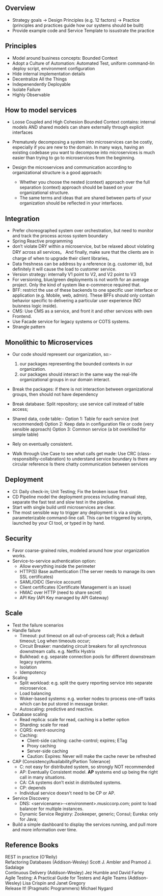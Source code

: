 ## Overview
- Strategy goals -> Design Principles (e.g. 12 factors) -> Practice
  (principles and practices guide how our systems should be built)
- Provide example code and Service Template to issustrate the practice

## Principles
- Model around business concepts: Bounded Context
- Adopt a Culture of Automation: Automated Test, uniform command-lin deploy script, environment configuration
- Hide internal implementation details
- Decentralize All the Things
- Indepenendently Deployable
- Isolate Failure
- Highly Observable

## How to model services
- Loose Coupled and High Cohesion
  Bounded Context contains: internal models AND shared models can share externally through explicit interfaces

- Prematurely decomposing a system into microservices can be costly, especially if you are new to the domain. In many ways, having an existing codebase you want to decompose into microservices is much easier than trying to go to microservices from the beginning.  

- Design the microservices and communication according to organizational structure is a good approach:
  - Whether you choose the nested (context) approach over the full separation (context) approach should be based on your organizational structure.
  - The same terms and ideas that are shared between parts of your organization should be reflected in your interfaces.

## Integration
- Prefer choreographed system over orchestration, but need to monitor and track the process across system boundary
- Spring Reactive programming
- don’t violate DRY within a microservice, but be relaxed about violating DRY across all services。 And finally, make sure that the clients are in charge of when to upgrade their client libraries。
- Data freshness can be address by a reference (e.g. customer id), but definitely it will cause the load to customer service.
- Version strategy: internally V1 point to V2, and V2 point to V3
- For versioning, blue/green deployments is not worth for an average project. Only the kind of system like e-commerce required that.
- BFF: restrict the use of these backends to one specific user interface or application (e.g. Mobile, web, admin). These BFFs should only contain behavior specific
to delivering a particular user experience (NO buisness logic inside).
- CMS: Use CMS as a service, and front it and other services with own Frontend.
- Use Facade service for legacy systems or COTS systems.
- Strangle pattern

## Monolithic to Microservices
- Our code should represent our organization, so:-
  1. our packages representing the bounded contexts in our organization.
  2. our packages should interact in the same way the real-life organizational groups in our domain interact.

- Break the packages: if there is not interaction between organizational groups, then should not have dependency
- Break database: Split repository; use service call instead of table access;
- Shared data, code table:-
  Option 1: Table for each service (not recommended)
  Option 2: Keep data in configuration file or code (very sensible approach)
  Option 3: Common service (a bit overkilled for simple table)
- Rely on eventually consistent.
- Walk through Use Case to see what calls get made:
  Use CRC (class-responsibilty-collabration) to understand service boundary
  Is there any circular reference
  Is there chatty communication between services

## Deployment
- CI: Daily check-in; Unit Testing; Fix the broken issue first.  
- CD Pipeline model the deployment process including manual step, separate the fast test and slow test in the pipeline.  
- Start with single build until microservices are clear.
- The most sensible way to trigger any deployment is via a single, parameterizable command-line call. This can be triggered by scripts, launched by your CI tool, or typed in by hand.

  
## Security
- Favor coarse-grained roles, modeled around how your organization works.
- Service-to-service authentication option:
  - Allow everything inside the perimeter
  - HTTP(S) Base authentication (The server needs to manage its own SSL certificates)
  - SAML/OIDC (Service account)
  - Client certificates (Certificate Management is an issue)
  - HMAC over HTTP (need to share secret)
  - API Key (API Key managed by API Gateway)

## Scale
- Test the failure scenarios
- Handle failure
  - Timeout: put timeout on all out-of-process call; Pick a default timeout; Log when timeouts occur;  
  - Circuit Breaker: mandating circuit breakers for all synchronous downstream calls. e.g. Netflix Hystrix
  - Bulkhead: e.g. separate connection pools for different downstream legacy systems.
  - Isolation
  - Idempotency
- Scaling
  - Split workload: e.g. split the query reporting service into separate microservice.
  - Load balancing
  - Woker-based systems: e.g. worker nodes to process one-off tasks which can be put stored in message broker.
  - Autoscaling: predictive and reactive.
- Database scaling
  - Read replica: scale for read, caching is a better option
  - Sharding: scale for read
  - CQRS: event-sourcing
  - Caching:
    - Client-side caching: cache-control; expires; ETag
    - Proxy caching
    - Server-side caching
    - Caution: Expires: Never will make the cache never be refreshed
- CAP (Consistency/Availability/Partion Tolerance)
  - C: not easy for distributed system, so strongly NOT recommended
  - AP: Eventually Consistent model. **AP** systems end up being the right call in many situations.
  - CA: CA systems don’t exist in distributed systems.
  - CP: depends
  - Individual service doesn't need to be CP or AP.
- Service Discovery
  - DNS: \<servicename>-\<environment>.musiccorp.com; point to load balancer for multiple instances.
  - Dynamic Service Registry: Zookeeper, generic; Consul; Eureka: only for Java;
- Build a simple dashboard to display the services running, and pull more and more information over time.

## Reference Books
REST in practice (O'Reily)  
Refactoring Databases (Addison-Wesley) Scott J. Ambler and Pramod J. Sadalage  
Continuous Delivery (Addison-Wesley) Jez Humble and David Farley  
Agile Testing: A Practical Guide for Testers and Agile Teams (Addison-Wesley) Lisa Crispin and Janet Gregory  
Release It! (Pragmatic Programmers) Michael Nygard

